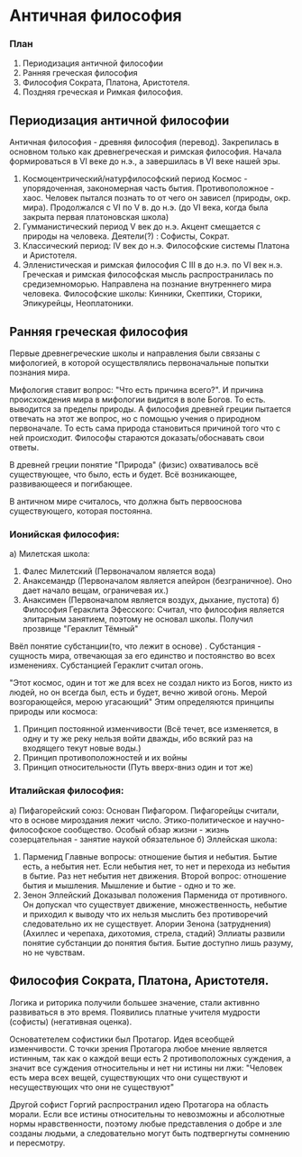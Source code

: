# Античная философия

### План
1. Периодизация античной философии
2. Ранняя греческая философия
3. Философия Сократа, Платона, Аристотеля.
4. Поздняя греческая и Римкая философия.

## Периодизация античной философии
Античная философия - древняя философия (перевод). Закрепилась в основном только как древнегреческая и римская философия. Начала формироваться в VI веке до н.э., а завершилась в VI веке нашей эры.

1. Космоцентрический/натурфилософский период
	Космос - упорядоченная, закономерная часть бытия. Противоположное - хаос.
	Человек пытался познать то от чего он зависел (природы, окр. мира).
	Продолжался с VI по V в. до н.э. (до VI века, когда была закрыта первая платоновская школа)
2. Гумманистический период
	V век до н.э. Акцент смещается с природы на человека.
	Деятели(?) :  Софисты, Сократ.
3. Классический период:
	IV век до н.э. 
	Философские системы Платона и Аристотеля.
4. Элленистическая и римская философия
	С III в до н.э. по VI век н.э.
	Греческая и римская философская мысль распространилась по средиземноморью.
	Направлена на познание внутреннего мира человека.
	Философские школы: Кинники, Скептики, Сторики, Эпикурейцы, Неоплатоники.
## Ранняя греческая философия

Первые древнегреческие школы и направления были связаны с мифологией, в которой осуществлялись первоначальные попытки познания мира. 

Мифология ставит вопрос: "Что есть причина всего?". И причина происхождения мира в мифологии видится в воле Богов. То есть. выводится за пределы природы. А философия древней греции пытается отвечать на этот же вопрос, но с помощью учения о природном первоначале.  То есть сама природа становиться причиной того что с ней происходит.
Философы стараются доказать/обоснавать свои ответы. 

В древней греции понятие "Природа" (физис) охвативалось всё существующее, что было, есть и будет. Всё возникающее, развивающееся и погибающее. 

В античном мире считалось, что должна быть первооснова существующего, которая постоянна. 

### Ионийская философия: 
а) Милетская школа:
1. Фалес Милетский (Первоначалом является вода)
2. Анаксемандр (Первоначалом является апейрон (безграничное). Оно дает начало вещам, ограничевая их.)
3. Анаксимен (Первоначалом является воздух, дыхание, пустота)
б) Философия Гераклита Эфесского:
Считал, что философия является элитарным занятием, поэтому не основал школы.
Получил прозвище "Гераклит Тёмный"

Ввёл понятие субстанции(то, что лежит в основе) . Субстанция -  сущность мира, отвечающая за его единство и постоянство во всех изменениях. Субстанцией Гераклит считал огонь.

"Этот космос, один и тот же для всех не создал никто из Богов, никто из людей, но он всегда был, есть и будет, вечно живой огонь. Мерой возгорающейся, мерою угасающий"
Этим определяются принципы природы или космоса:
1. Принцип постоянной изменчивости (Всё течет, все изменяется, в одну и ту же реку нельзя войти дважды, ибо всякий раз на входящего текут новые воды.)
2. Принцип противоположностей и их войны
3. Принцип относительности (Путь вверх-вниз один и тот же)
### Италийская философия:
а) Пифагорейский союз:
	Основан Пифагором. Пифагорейцы считали, что в основе мироздания лежит число.
	Этико-политическое и научно-философское сообщество. Особый обзар жизни - жизнь созерцательная - занятие наукой обязательное
б) Эллейская школа:
1. Парменид
	Главные вопросы: отношение бытия и небытия. 
	Бытие есть, а небытия нет.
	Если небытия нет, то нет и перехода из небытия в бытие. Раз нет небытия нет движения.
	Второй вопрос: отношение бытия и мышления.
	Мышление и бытие - одно и то же.
2. Зенон Эллейский
	Доказывал положения Парменида от противного. Он допускал что существует движение, множественность, небытие и приходил к выводу что их нельзя мыслить без противоречий следовательно их не существует.
	Апории Зенона (затруднения) (Ахиллес и черепаха, дихотомия, стрела, стадий)
Эллиаты развили понятие субстанции до понятия бытия. Бытие доступно лишь разуму, но не чувствам. 


## Философия Сократа, Платона, Аристотеля.

Логика и риторика получили большее значение, стали активнно развиваться в это время.
Появились платные учителя мудрости (софисты) (негативная оценка). 

Основатетелем софистики был Протагор. Идея всеобщей изменчивости. С точки зрения Протагора любое мнение является истинным, так как о каждой вещи есть 2 противоположных суждения, а значит все суждения относительны и нет ни истины ни лжи: "Человек есть мера всех вещей, существующих что они существуют и несуществующих что они не существуют"

Другой софист Горгий распространил идею Протагора на область морали. Если все истины относительны то невозможны и абсолютные нормы нравственности, поэтому любые представления о добре и зле созданы людьми, а следовательно могут быть подтвергнуты сомнению и пересмотру.
